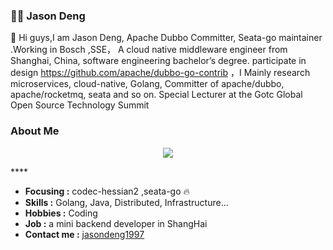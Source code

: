 
###  :man_technologist:  Jason Deng

👋 Hi guys,I am Jason Deng, Apache Dubbo Committer, Seata-go maintainer .Working in Bosch ,SSE， A cloud native middleware engineer from Shanghai, China,  software engineering bachelor’s degree.  participate in design https://github.com/apache/dubbo-go-contrib  ，I Mainly research microservices, cloud-native, Golang, Committer of apache/dubbo, apache/rocketmq, seata and so on.   Special Lecturer at the Gotc Global Open Source Technology Summit

### About Me

<p align="center">
  <a href="https://github.com/jasondeng1997">  <!--statics主页地址，可修改-->
    <img src="https://github-readme-stats-eight-theta.vercel.app/api?username=coderxm&show_icons=true&theme=algolia&include_all_commits=true&count_private=true&hide=issues"/>   <!--可修改-->
  </a>
</p>
<p align="center">


</p>
****

-  **Focusing :** codec-hessian2 ,seata-go :fire: 
-  **Skills :** Golang, Java, Distributed, Infrastructure...
-  **Hobbies :** Coding
-  **Job :** a mini backend developer in ShangHai
-  **Contact me :** [jasondeng1997](mailto:15301580353@163.com)


